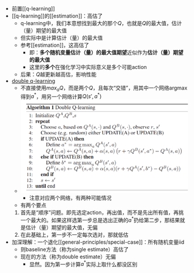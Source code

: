 - 前置[[q-learning]]
- [[q-learning]]的[[estimation]]：高估了
  - q-learning中，我们本意想找到最大的那个$Q$，也就是$Q$的最大值，估计（量）期望的最大值
  - 但实际中是计算估计（量）的最大值
  - 参考[[estimation]]，这高估了
    - 即：**多个随机变量估计（量）的最大值期望**近似作为**估计（量）期望的最大值**
    - 这里的**多个**在强化学习中实际意义是多个可能action
  - 后果：$Q$越更新越高估，影响性能
- [double q-learning](https://paperswithcode.com/method/double-q-learning)
  - 不直接使用$max_a Q$，而是两个$Q$，且每次“交错”，用其中一个网络argmax得到$a^*$，用另一个网络计算$Q(s',a^*)$
  - ![](double-q-learning.png)
    - 注意对应两个网络，有两种可能情况
  - 有两个要点
  1. 首先是“顺序”问题。即先选定action，再出值，而不是先出所有值，再挑一个最大的。如果这样选第一步总是选出正确的$a^*$扔给第二步，那结果就是估计（量）期望的最大值，无偏
  2. 在此基础上，第一步不一定每次选对，那就低估
- 加深理解：一个退化[[general-principles/special-case]]：所有随机变量iid
  - 则baseline方法（称为single estimate）高估了
  - 现在的方法（称为double estimate）无偏
    - 显然。因为第一步计算$a^*$实际上取什么都没区别